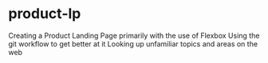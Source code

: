 # product-lp
Creating a Product Landing Page primarily with the use of Flexbox
Using the git workflow to get better at it
Looking up unfamiliar topics and areas on the web